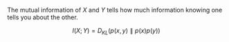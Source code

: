 The mutual information of $X$ and $Y$ tells how much information knowing one tells you about the other.

$$
I(X; Y) = D_{KL} (p(x,y) \parallel p(x)p(y))
$$